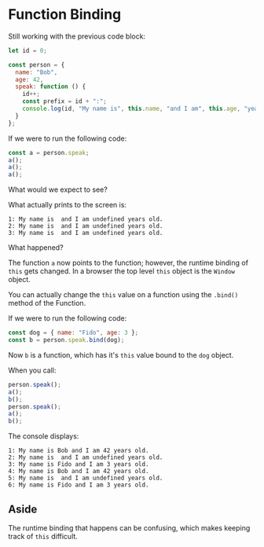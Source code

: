 # Function Binding

Still working with the previous code block:

```js
let id = 0;

const person = {
  name: "Bob",
  age: 42,
  speak: function () {
    id++;
    const prefix = id + ":";
    console.log(id, "My name is", this.name, "and I am", this.age, "years old.");
  }
};
```

If we were to run the following code:
```js
const a = person.speak;
a();
a();
a();
```

What would we expect to see?

What actually prints to the screen is:
```text
1: My name is  and I am undefined years old.
2: My name is  and I am undefined years old.
3: My name is  and I am undefined years old.
```

What happened?

The function `a` now points to the function; however, the runtime binding of `this` gets changed.  In a browser the top level `this` object is the `Window` object.

You can actually change the `this` value on a function using the `.bind()` method of the Function.

If we were to run the following code:
```js
const dog = { name: "Fido", age: 3 };
const b = person.speak.bind(dog);
```

Now `b` is a function, which has it's `this` value bound to the `dog` object.

When you call:
```js
person.speak();
a();
b();
person.speak();
a();
b();
```

The console displays:
```text
1: My name is Bob and I am 42 years old.
2: My name is  and I am undefined years old.
3: My name is Fido and I am 3 years old.
4: My name is Bob and I am 42 years old.
5: My name is  and I am undefined years old.
6: My name is Fido and I am 3 years old.
```

## Aside
The runtime binding that happens can be confusing, which makes keeping track of `this` difficult.
